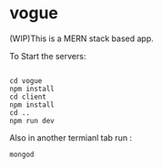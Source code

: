 # vogue
(WIP)This is a MERN stack based app.


To Start the servers:

<pre><code>
cd vogue
npm install
cd client
npm install
cd ..
npm run dev
</code></pre>

Also in another termianl tab run :

<code>mongod</code>
